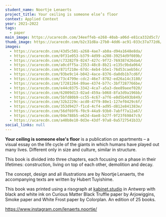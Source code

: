 ```yaml
---
student_name: Noortje Lenaerts
project_title: Your ceiling is someone else’s floor
context: Applied Context
year: 2021—2022
tags:
  - paper
main_image: https://ucarecdn.com/34eeffeb-e268-40ab-a06d-e81ca332d5c7/
thumb_image: https://ucarecdn.com/b2c31d8a-27b0-4dd6-ac91-033c37a772d6/
images:
  - https://ucarecdn.com/43d5c501-a268-4ae7-ab0a-d94a1648e8da/
  - https://ucarecdn.com/0f31e053-b379-4d99-a208-39254d9f089b/
  - https://ucarecdn.com/c73282f9-0247-427c-9f72-769387426da4/
  - https://ucarecdn.com/a0cdff5a-2353-48c8-8b21-e135c9bda064/
  - https://ucarecdn.com/871f210e-67dc-4eb4-b5e1-76d53caeb56c/
  - https://ucarecdn.com/93be9c14-b042-4ace-8376-da0db1b7cd6f/
  - https://ucarecdn.com/73c4799e-cdc2-46e7-8702-ed26a14c3180/
  - https://ucarecdn.com/17281264-89ae-4374-b77c-3bf7287766be/
  - https://ucarecdn.com/e44c0375-3342-4ca7-a5a3-dee89aeef020/
  - https://ucarecdn.com/62009d13-02ad-459a-b068-8fa3d9a196bb/
  - https://ucarecdn.com/5bfd80b9-cc55-4c67-a7f6-e0d5b493b849/
  - https://ucarecdn.com/32b2229c-acd0-47f9-80e1-127ef0429c6f/
  - https://ucarecdn.com/353d9427-f1cd-4cf4-ad95-d812e841383e/
  - https://ucarecdn.com/56df69f6-f0c9-44a9-93b0-7abff7a12a67/
  - https://ucarecdn.com/04e788b5-e62d-4ae8-b27f-9f23f69847c9/
  - https://ucarecdn.com/a40b8e10-0d3e-43df-97a8-0a5727541b33/
social_links: null
---
```

**Your ceiling is someone else's floor** is a publication on apartments – a visual essay on the life cycle of the giants in which humans have played out many lives. Different only in size and culture, similar in structure.

This book is divided into three chapters, each focusing on a phase in their lifetimes: construction, living on top of each other, demolition and decay.

The concept, design and all illustrations are by Noortje Lenaerts, the accompanying texts are written by Hubert Tuyishime.

This book was printed using a risograph at [kabinet.studio](https://www.kabinet.studio) in Antwerp with  black and white ink on Curious Matter Black Truffle paper by Arjowiggins,  Smoke paper and White Frost paper by Colorplan. An edition of 25 books.

https://www.instagram.com/lenaerts.noortje/